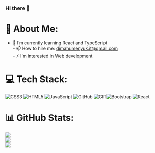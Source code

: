 ### Hi there :metal:
# 💫 About Me:
- 🌱 I’m currently learning React and TypeScript<br>- 📫 How to hire me: dimahumenyuk.it@gmail.com<br>- :zap: I'm interested in Web development
# 💻 Tech Stack:
![CSS3](https://img.shields.io/badge/css3-%231572B6.svg?style=for-the-badge&logo=css3&logoColor=white) ![HTML5](https://img.shields.io/badge/html5-%23E34F26.svg?style=for-the-badge&logo=html5&logoColor=white) ![JavaScript](https://img.shields.io/badge/javascript-%23323330.svg?style=for-the-badge&logo=javascript&logoColor=%23F7DF1E) ![GitHub](https://img.shields.io/badge/GitHub-%23121011.svg?style=for-the-badge&logo=github&logoColor=white) ![GIT](https://img.shields.io/badge/Git-fc6d26?style=for-the-badge&logo=git&logoColor=white)![Bootstrap](https://img.shields.io/badge/bootstrap-%238511FA.svg?style=for-the-badge&logo=bootstrap&logoColor=white) ![React](https://img.shields.io/badge/react-%2320232a.svg?style=for-the-badge&logo=react&logoColor=%2361DAFB)
# 📊 GitHub Stats:
![](https://github-readme-stats.vercel.app/api?username=dimahumenyuk2012)<br/>
![](https://github-readme-streak-stats.herokuapp.com/?user=dimahumenyuk2012&theme=dark&hide_border=false)<br/>
![](https://github-readme-stats.vercel.app/api/top-langs/?username=dimahumenyuk2012&theme=dark&hide_border=false&include_all_commits=false&count_private=false&layout=compact)
